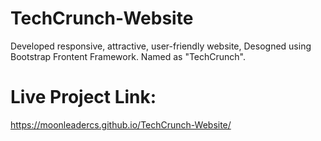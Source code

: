 # TechCrunch-Website
Developed responsive, attractive, user-friendly website, Desogned using Bootstrap Frontent Framework. Named as "TechCrunch".
# Live Project Link: 
https://moonleadercs.github.io/TechCrunch-Website/
